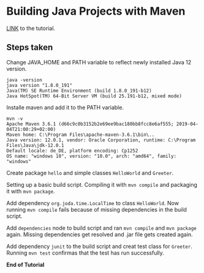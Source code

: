 # Building Java Projects with Maven

[LINK](https://spring.io/guides/gs/maven/) to the tutorial.

## Steps taken

Change JAVA_HOME and PATH variable to reflect newly installed Java 12 version.

```
java -version
java version "1.8.0_191"
Java(TM) SE Runtime Environment (build 1.8.0_191-b12)
Java HotSpot(TM) 64-Bit Server VM (build 25.191-b12, mixed mode)
```

Installe maven and add it to the PATH variable.

```
mvn -v
Apache Maven 3.6.1 (d66c9c0b3152b2e69ee9bac180bb8fcc8e6af555; 2019-04-04T21:00:29+02:00)
Maven home: C:\Program Files\apache-maven-3.6.1\bin\..
Java version: 12.0.1, vendor: Oracle Corporation, runtime: C:\Program Files\Java\jdk-12.0.1
Default locale: de_DE, platform encoding: Cp1252
OS name: "windows 10", version: "10.0", arch: "amd64", family: "windows"
```

Create package `hello` and simple classes `HelloWorld` and `Greeter`.

Setting up a basic build script. Compiling it with `mvn compile` and packaging it with `mvn package`.

Add dependency `org.joda.time.LocalTime` to class `HelloWorld`. Now running `mvn compile` fails because of missing dependencies in the build script.

Add `dependencies` node to build script and ran `mvn compile` and `mvn package` again. Missing dependencies get resolved and .jar file gets created again.

Add dependency `junit` to the build script and creat test class for `Greeter`. Running `mvn test` confirmas that the test has run successfully.

**End of Tutorial**